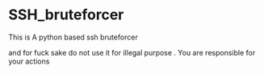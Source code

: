# SSH_bruteforcer
This is A python based ssh bruteforcer 


and for fuck sake do not use it for illegal purpose . You are responsible for your actions
